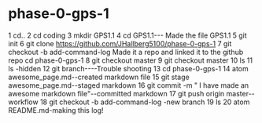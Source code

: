 # phase-0-gps-1
1 cd..
   2 cd coding
   3 mkdir GPS1.1
   4 cd GPS1.1--- Made the file GPS1.1
   5 git init
   6 git clone https://github.com/JHallberg5100/phase-0-gps-1
   7 git checkout -b add-command-log Made it a repo and linked it to the github repo
   cd phase-0-gps-1
   8 git checkout master
  9 git checkout master
 10 ls
 11 ls -hidden
 12 git branch----Trouble shooting
 13 cd phase-0-gps-1
   14 atom awesome_page.md--created markdown file
   15 git stage awesome_page.md--staged markdown
   16 git commit -m " I have made an awesome markdown file"--committed markdown
   17 git push origin master--workflow
   18 git checkout -b add-command-log -new branch
   19 ls
   20 atom README.md-making this log!
  
